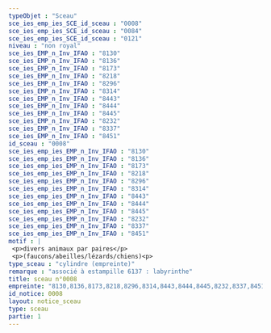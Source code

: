 ```yaml
---
typeObjet : "Sceau"
sce_ies_emp_ies_SCE_id_sceau : "0008"
sce_ies_emp_ies_SCE_id_sceau : "0084"
sce_ies_emp_ies_SCE_id_sceau : "0121"
niveau : "non royal"
sce_ies_EMP_n_Inv_IFAO : "8130"
sce_ies_EMP_n_Inv_IFAO : "8136"
sce_ies_EMP_n_Inv_IFAO : "8173"
sce_ies_EMP_n_Inv_IFAO : "8218"
sce_ies_EMP_n_Inv_IFAO : "8296"
sce_ies_EMP_n_Inv_IFAO : "8314"
sce_ies_EMP_n_Inv_IFAO : "8443"
sce_ies_EMP_n_Inv_IFAO : "8444"
sce_ies_EMP_n_Inv_IFAO : "8445"
sce_ies_EMP_n_Inv_IFAO : "8232"
sce_ies_EMP_n_Inv_IFAO : "8337"
sce_ies_EMP_n_Inv_IFAO : "8451"
id_sceau : "0008"
sce_ies_emp_ies_EMP_n_Inv_IFAO : "8130"
sce_ies_emp_ies_EMP_n_Inv_IFAO : "8136"
sce_ies_emp_ies_EMP_n_Inv_IFAO : "8173"
sce_ies_emp_ies_EMP_n_Inv_IFAO : "8218"
sce_ies_emp_ies_EMP_n_Inv_IFAO : "8296"
sce_ies_emp_ies_EMP_n_Inv_IFAO : "8314"
sce_ies_emp_ies_EMP_n_Inv_IFAO : "8443"
sce_ies_emp_ies_EMP_n_Inv_IFAO : "8444"
sce_ies_emp_ies_EMP_n_Inv_IFAO : "8445"
sce_ies_emp_ies_EMP_n_Inv_IFAO : "8232"
sce_ies_emp_ies_EMP_n_Inv_IFAO : "8337"
sce_ies_emp_ies_EMP_n_Inv_IFAO : "8451"
motif : |
 <p>divers animaux par paires</p>
 <p>(faucons/abeilles/lézards/chiens)<p>
type_sceau : "cylindre (empreinte)"
remarque : "associé à estampille 6137 : labyrinthe"
title: sceau n°0008
empreinte: "8130,8136,8173,8218,8296,8314,8443,8444,8445,8232,8337,8451"
id_notice: 0008
layout: notice_sceau
type: sceau
partie: 1
---
```

